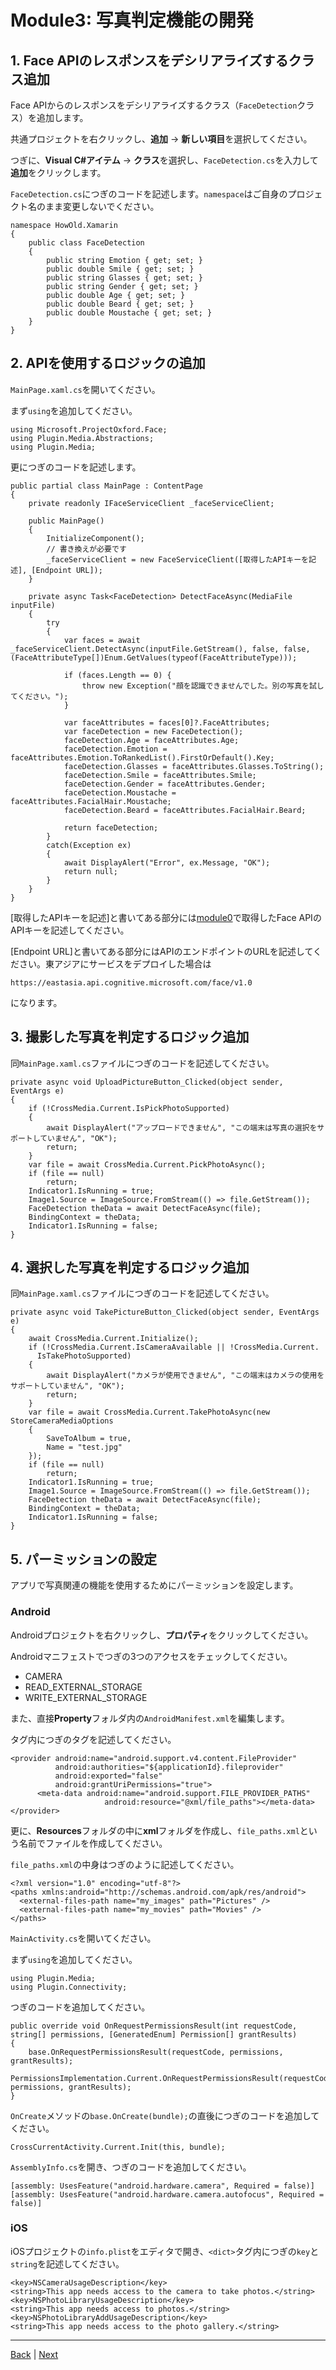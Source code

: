 # Module3: 写真判定機能の開発

## 1. Face APIのレスポンスをデシリアライズするクラス追加
Face APIからのレスポンスをデシリアライズするクラス（`FaceDetection`クラス）を追加します。

共通プロジェクトを右クリックし、**追加** -> **新しい項目**を選択してください。

つぎに、**Visual C#アイテム** -> **クラス**を選択し、`FaceDetection.cs`を入力して**追加**をクリックします。

`FaceDetection.cs`につぎのコードを記述します。`namespace`はご自身のプロジェクト名のまま変更しないでください。

```
namespace HowOld.Xamarin
{
    public class FaceDetection
    {
        public string Emotion { get; set; }
        public double Smile { get; set; }
        public string Glasses { get; set; }
        public string Gender { get; set; }
        public double Age { get; set; }
        public double Beard { get; set; }
        public double Moustache { get; set; }
    }
}
```

## 2. APIを使用するロジックの追加

`MainPage.xaml.cs`を開いてください。

まず`using`を追加してください。

```
using Microsoft.ProjectOxford.Face;
using Plugin.Media.Abstractions;
using Plugin.Media;
```

更につぎのコードを記述します。

```
public partial class MainPage : ContentPage
{
    private readonly IFaceServiceClient _faceServiceClient;

    public MainPage()
    {
        InitializeComponent();
        // 書き換えが必要です
        _faceServiceClient = new FaceServiceClient([取得したAPIキーを記述], [Endpoint URL]);
    }

    private async Task<FaceDetection> DetectFaceAsync(MediaFile inputFile)
    {
        try
        {
            var faces = await _faceServiceClient.DetectAsync(inputFile.GetStream(), false, false, (FaceAttributeType[])Enum.GetValues(typeof(FaceAttributeType)));

            if (faces.Length == 0) {
                throw new Exception("顔を認識できませんでした。別の写真を試してください。");
            }

            var faceAttributes = faces[0]?.FaceAttributes;
            var faceDetection = new FaceDetection();
            faceDetection.Age = faceAttributes.Age;
            faceDetection.Emotion = faceAttributes.Emotion.ToRankedList().FirstOrDefault().Key;
            faceDetection.Glasses = faceAttributes.Glasses.ToString();
            faceDetection.Smile = faceAttributes.Smile;
            faceDetection.Gender = faceAttributes.Gender;
            faceDetection.Moustache = faceAttributes.FacialHair.Moustache;
            faceDetection.Beard = faceAttributes.FacialHair.Beard;

            return faceDetection;
        }
        catch(Exception ex)
        {
            await DisplayAlert("Error", ex.Message, "OK");
            return null;
        }
    }
}
```

[取得したAPIキーを記述]と書いてある部分には[module0](module0.md)で取得したFace APIのAPIキーを記述してください。

[Endpoint URL]と書いてある部分にはAPIのエンドポイントのURLを記述してください。東アジアにサービスをデプロイした場合は

`https://eastasia.api.cognitive.microsoft.com/face/v1.0`

になります。

## 3. 撮影した写真を判定するロジック追加

同`MainPage.xaml.cs`ファイルにつぎのコードを記述してください。

```
private async void UploadPictureButton_Clicked(object sender, EventArgs e)
{
    if (!CrossMedia.Current.IsPickPhotoSupported)
    {
        await DisplayAlert("アップロードできません", "この端末は写真の選択をサポートしていません", "OK");
        return;
    }
    var file = await CrossMedia.Current.PickPhotoAsync();
    if (file == null)
        return;
    Indicator1.IsRunning = true;
    Image1.Source = ImageSource.FromStream(() => file.GetStream());
    FaceDetection theData = await DetectFaceAsync(file);
    BindingContext = theData;
    Indicator1.IsRunning = false;
}
```

## 4. 選択した写真を判定するロジック追加

同`MainPage.xaml.cs`ファイルにつぎのコードを記述してください。

```
private async void TakePictureButton_Clicked(object sender, EventArgs e)
{
    await CrossMedia.Current.Initialize();
    if (!CrossMedia.Current.IsCameraAvailable || !CrossMedia.Current.
      IsTakePhotoSupported)
    {
        await DisplayAlert("カメラが使用できません", "この端末はカメラの使用をサポートしていません", "OK");
        return;
    }
    var file = await CrossMedia.Current.TakePhotoAsync(new StoreCameraMediaOptions
    {
        SaveToAlbum = true,
        Name = "test.jpg"
    });
    if (file == null)
        return;
    Indicator1.IsRunning = true;
    Image1.Source = ImageSource.FromStream(() => file.GetStream());
    FaceDetection theData = await DetectFaceAsync(file);
    BindingContext = theData;
    Indicator1.IsRunning = false;
}
```


## 5. パーミッションの設定

アプリで写真関連の機能を使用するためにパーミッションを設定します。

### Android

Androidプロジェクトを右クリックし、**プロパティ**をクリックしてください。

Androidマニフェストでつぎの3つのアクセスをチェックしてください。

* CAMERA
* READ_EXTERNAL_STORAGE
* WRITE_EXTERNAL_STORAGE

また、直接**Property**フォルダ内の`AndroidManifest.xml`を編集します。

<application>タグ内につぎのタグを記述してください。

```
<provider android:name="android.support.v4.content.FileProvider"
          android:authorities="${applicationId}.fileprovider"
          android:exported="false"
          android:grantUriPermissions="true">
	  <meta-data android:name="android.support.FILE_PROVIDER_PATHS"
                     android:resource="@xml/file_paths"></meta-data>
</provider>
```

更に、**Resources**フォルダの中に**xml**フォルダを作成し、`file_paths.xml`という名前でファイルを作成してください。

`file_paths.xml`の中身はつぎのように記述してください。

```
<?xml version="1.0" encoding="utf-8"?>
<paths xmlns:android="http://schemas.android.com/apk/res/android">
  <external-files-path name="my_images" path="Pictures" />
  <external-files-path name="my_movies" path="Movies" />
</paths>
```

`MainActivity.cs`を開いてください。

まず`using`を追加してください。

```
using Plugin.Media;
using Plugin.Connectivity;
```

つぎのコードを追加してください。

```
public override void OnRequestPermissionsResult(int requestCode, string[] permissions, [GeneratedEnum] Permission[] grantResults)
{
    base.OnRequestPermissionsResult(requestCode, permissions, grantResults);
    PermissionsImplementation.Current.OnRequestPermissionsResult(requestCode, permissions, grantResults);
}
```

`OnCreate`メソッドの`base.OnCreate(bundle);`の直後につぎのコードを追加してください。

```
CrossCurrentActivity.Current.Init(this, bundle);
```

`AssemblyInfo.cs`を開き、つぎのコードを追加してください。

```
[assembly: UsesFeature("android.hardware.camera", Required = false)]
[assembly: UsesFeature("android.hardware.camera.autofocus", Required = false)]
```

### iOS

iOSプロジェクトの`info.plist`をエディタで開き、`<dict>`タグ内につぎの`key`と`string`を記述してください。

```
<key>NSCameraUsageDescription</key>
<string>This app needs access to the camera to take photos.</string>
<key>NSPhotoLibraryUsageDescription</key>
<string>This app needs access to photos.</string>
<key>NSPhotoLibraryAddUsageDescription</key>
<string>This app needs access to the photo gallery.</string>
```

---
[Back](module2.md) | [Next](module4.md)